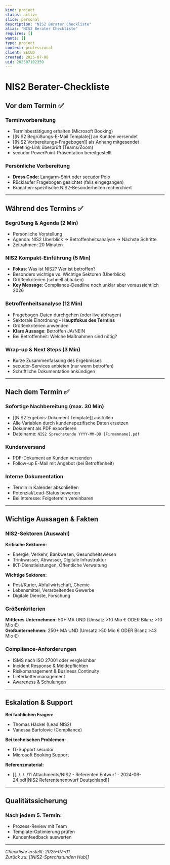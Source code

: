 ```yaml
---
kind: project
status: active
slice: personal
description: "NIS2 Berater Checkliste"
alias: "NIS2 Berater Checkliste"
requires: []
wants: []
type: project
context: professional
client: SECUD
created: 2025-07-08
uid: 202507102359
---
```


# NIS2 Berater-Checkliste

## Vor dem Termin ✅

### Terminvorbereitung
- Terminbestätigung erhalten (Microsoft Booking)
- [[NIS2 Begrüßungs-E-Mail Template]] an Kunden versendet
- [[NIS2 Vorbereitungs-Fragebogen]] als Anhang mitgesendet
- Meeting-Link überprüft (Teams/Zoom)
- secudor PowerPoint-Präsentation bereitgestellt

### Persönliche Vorbereitung
- **Dress Code**: Langarm-Shirt oder secudor Polo
- Rückläufer Fragebogen gesichtet (falls eingegangen)
- Branchen-spezifische NIS2-Besonderheiten recherchiert

---

## Während des Termins ✅

### Begrüßung & Agenda (2 Min)
- Persönliche Vorstellung
- Agenda: NIS2 Überblick → Betroffenheitsanalyse → Nächste Schritte
- Zeitrahmen: 20 Minuten

### NIS2 Kompakt-Einführung (5 Min)
- **Fokus**: Was ist NIS2? Wer ist betroffen?
- Besonders wichtige vs. Wichtige Sektoren (Überblick)
- Größenkriterien (schnell abhaken)
- **Key Message**: Compliance-Deadline noch unklar aber voraussichtlich 2026

### Betroffenheitsanalyse (12 Min)
- Fragebogen-Daten durchgehen (oder live abfragen)
- Sektorale Einordnung - **Hauptfokus des Termins**
- Größenkriterien anwenden
- **Klare Aussage**: Betroffen JA/NEIN
- Bei Betroffenheit: Welche Maßnahmen sind nötig?

### Wrap-up & Next Steps (3 Min)
- Kurze Zusammenfassung des Ergebnisses
- secudor-Services anbieten (nur wenn betroffen)
- Schriftliche Dokumentation ankündigen

---

## Nach dem Termin ✅

### Sofortige Nachbereitung (max. 30 Min)
- [[NIS2 Ergebnis-Dokument Template]] ausfüllen
- Alle Variablen durch kundenspezifische Daten ersetzen
- Dokument als PDF exportieren
- Dateiname: `NIS2 Sprechstunde YYYY-MM-DD [Firmenname].pdf`

### Kundenversand
- PDF-Dokument an Kunden versenden
- Follow-up E-Mail mit Angebot (bei Betroffenheit)

### Interne Dokumentation
- Termin in Kalender abschließen
- Potenzial/Lead-Status bewerten
- Bei Interesse: Folgetermin vereinbaren

---

## Wichtige Aussagen & Fakten

### NIS2-Sektoren (Auswahl)
**Kritische Sektoren:**
- Energie, Verkehr, Bankwesen, Gesundheitswesen
- Trinkwasser, Abwasser, Digitale Infrastruktur
- IKT-Dienstleistungen, Öffentliche Verwaltung

**Wichtige Sektoren:**
- Post/Kurier, Abfallwirtschaft, Chemie
- Lebensmittel, Verarbeitendes Gewerbe
- Digitale Dienste, Forschung

### Größenkriterien
**Mittleres Unternehmen:** 50+ MA UND (Umsatz >10 Mio € ODER Bilanz >10 Mio €)  
**Großunternehmen:** 250+ MA UND (Umsatz >50 Mio € ODER Bilanz >43 Mio €)

### Compliance-Anforderungen
- ISMS nach ISO 27001 oder vergleichbar
- Incident Response & Meldepflichten
- Risikomanagement & Business Continuity
- Lieferkettenmanagement
- Awareness & Schulungen

---

## Eskalation & Support

**Bei fachlichen Fragen:**
- Thomas Häckel (Lead NIS2)
- Vanessa Bartolovic (Compliance)

**Bei technischen Problemen:**
- IT-Support secudor
- Microsoft Booking Support

**Referenzmaterial:**
- [[../../../11 Attachments/NIS2 - Referenten Entwurf - 2024-06-24.pdf|NIS2 Referentenentwurf Deutschland]]

---

## Qualitätssicherung

### Nach jedem 5. Termin:
- Prozess-Review mit Team
- Template-Optimierung prüfen
- Kundenfeedback auswerten

---

*Checkliste erstellt: 2025-07-01*  
*Zurück zu: [[NIS2-Sprechstunden Hub]]*
